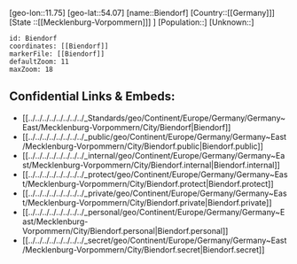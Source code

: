 ﻿---
location: [54.07,11.75]
mapzoom: [7,12] 
mapmarker: city 
type: City
tags:
- geo/City


SpocWebEntityId: 29182
isDeleted: false
confidential: public

---
[geo-lon::11.75]
[geo-lat::54.07]
[name::Biendorf]
[Country::[[Germany]]]
[State ::[[Mecklenburg-Vorpommern]]] ]
[Population::]
[Unknown::]


```leaflet
id: Biendorf
coordinates: [[Biendorf]]
markerFile: [[Biendorf]]
defaultZoom: 11 
maxZoom: 18
```


## Confidential Links & Embeds: 
- [[../../../../../../../../_Standards/geo/Continent/Europe/Germany/Germany~East/Mecklenburg-Vorpommern/City/Biendorf|Biendorf]] 
- [[../../../../../../../../_public/geo/Continent/Europe/Germany/Germany~East/Mecklenburg-Vorpommern/City/Biendorf.public|Biendorf.public]] 
- [[../../../../../../../../_internal/geo/Continent/Europe/Germany/Germany~East/Mecklenburg-Vorpommern/City/Biendorf.internal|Biendorf.internal]] 
- [[../../../../../../../../_protect/geo/Continent/Europe/Germany/Germany~East/Mecklenburg-Vorpommern/City/Biendorf.protect|Biendorf.protect]] 
- [[../../../../../../../../_private/geo/Continent/Europe/Germany/Germany~East/Mecklenburg-Vorpommern/City/Biendorf.private|Biendorf.private]] 
- [[../../../../../../../../_personal/geo/Continent/Europe/Germany/Germany~East/Mecklenburg-Vorpommern/City/Biendorf.personal|Biendorf.personal]] 
- [[../../../../../../../../_secret/geo/Continent/Europe/Germany/Germany~East/Mecklenburg-Vorpommern/City/Biendorf.secret|Biendorf.secret]] 
